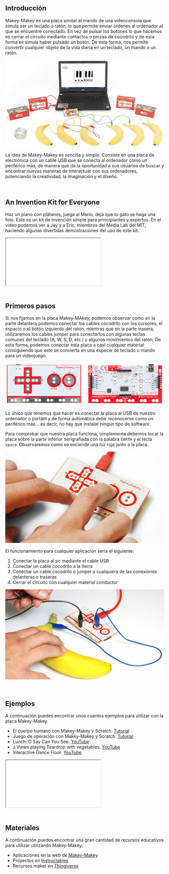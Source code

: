 ## Introducción

Makey-Makey es una placa similar al mando de una videoconsola que simula ser un teclado o ratón, lo que permite enviar órdenes al ordenador al que se encuentre conectado. En vez de pulsar los botones lo que hacemos es cerrar el circuito mediante contactos o pinzas de cocodrilo y de esta forma se simula haber pulsado un botón. De esta forma, nos permite convertir cualquier objeto de la vida diaria en un teclado, un mando o un ratón.

![](img/makey-makey.jpg "Kit Makey-Makey")

La idea de Makey-Makey es sencilla y simple. Consiste en una placa de electrónica con un cable USB que se conecta al ordenador como un periférico más, de manera que da la oportunidad a sus usuarios de buscar y encontrar nuevas maneras de interactuar con sus ordenadores, potenciando la creatividad, la imaginación y el diseño.



<br />



## An Invention Kit for Everyone

Haz un piano con plátanos, juega al Mario, deja que tu gato se haga una foto. Este es un kit de invención simple para principiantes y expertos. En el video podemos ver a Jay y a Eric, miembros del Media Lab del MIT, haciendo algunas divertidas demostraciones del uso de este kit.

<div class="iframe">
  <iframe src="//www.youtube.com/embed/rfQqh7iCcOU" allowfullscreen></iframe>
</div>



<br />



## Primeros pasos

Si nos fijamos en la placa Makey-MAkey, podemos observar como en la parte delantera podemos conectar los cables cocodrilo con los cursores, el espacio o el botón izquierdo del ratón, mientras que en la parte trasera, utilizaremos los cables jumper para conectarlos con algunas teclas comunes del teclado (A, W, S, D, etc.) y algunos movimientos del ratón. De esta forma, podemos conectar esta placa a casi cualquier material consiguiendo que este se convierta en una especie de teclado o mando para un videojuego.

![](img/placa-makey-makey.jpg "Parte delantera y parte trasera de Makey-Makey")

Lo único que tenemos que hacer es conectar la placa al USB de nuestro ordenador o portátil y de forma automática debe reconocerse como un periférico más... es decir, no hay que instalar ningún tipo de software.

Para comprobar que nuestra placa funciona, simplemente debemos tocar la placa sobre la parte inferior serigrafiada con la palabra `EARTH` y el tecla `space`. Observaremos como se enciende una luz roja junto a la placa.

![](img/primeros-pasos.jpg "Primeros pasos con Makey-Makey")

El funcionamiento para cualquier aplicación sería el siguiente:

1. Conectar la placa al pc mediante el cable USB
2. Conectar un cable cocodrilo a la tierra
3. Conectar un cable cocodrilo o jumper a cualquiera de las conexiones delanteras o traseras
4. Cerrar el circuito con cualquier material conductor

![](img/funcionamiento.jpg "Funcionamiento de Makey-Makey")



<br />



## Ejemplos

A continuación puedes encontrar unos cuantos ejemplos para utilizar con la placa Makey-Makey.

- El cuerpo humano con Makey-Makey y Scratch. [Tutorial](https://www.programoergosum.es/tutoriales/el-cuerpo-humano-con-makey-makey-y-scratch/)
- Juego de operación con Makey-Makey y Scratch. [Tutorial](https://www.programoergosum.es/tutoriales/juego-de-operacion-con-makey-makey-y-scratch/)
- Lunch: O Say Can You See. [YouTube](https://www.youtube.com/watch?v=Uiq0DTCJvy0)
- J.Views playing Teardrop with vegetables. [YouTube](https://www.youtube.com/watch?v=xvmTav3SYsc)
- Interactive Dance Floor. [YouTube](https://www.youtube.com/watch?v=JoWNiOQLtpU)

<div class="iframe">
  <iframe src="//www.youtube.com/embed/wkPt9MYqDW0" allowfullscreen></iframe>
</div>



<br />



## Materiales

A continuación puedes encontrar una gran cantidad de recursos educativos para utilizar utilizando Makey-Makey.

- Aplicaciones en la web de [Makey-Makey](https://makeymakey.com/blogs/how-to-instructions/apps-for-plug-and-play)
- Proyectos en [Instructables](https://www.instructables.com/makeymakey)
- Recursos maker en [Thingiverse](https://www.thingiverse.com/tag:makey)
